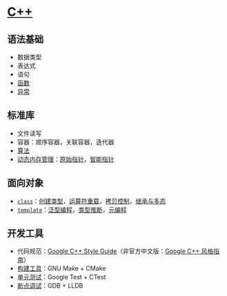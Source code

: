 # [C++](https://en.cppreference.com/w/cpp)

## 语法基础
- 数据类型
- 表达式
- 语句
- [函数](./function.md)
- [异常](./exception.md)

## 标准库
- 文件读写
- 容器：顺序容器，关联容器，迭代器
- [算法](./algorithm.md)
- [动态内存管理](./memory/README.md)：[原始指针](./memory/raw_pointers.md)，[智能指针](./memory/smart_pointers.md)

## 面向对象
- [`class`](https://en.cppreference.com/w/cpp/language/classes)：[创建类型](./class/class.md)，[运算符重载](./class/operator.md)，[拷贝控制](./class/copy_control.md)，[继承与多态](./class/inheritance.md)
- [`template`](https://en.cppreference.com/w/cpp/language/templates)：[泛型编程](./template/generic.md)，[类型推断](./template/type_deduction.md)，[元编程](./template/metaprogramming.md)

## 开发工具
- 代码规范：[Google C++ Style Guide](https://google.github.io/styleguide/cppguide.html)（非官方中文版：[Google C++ 风格指南](https://zh-google-styleguide.readthedocs.io/en/latest/google-cpp-styleguide/contents/)）
- [构建工具](../make/README.md)：GNU Make + CMake
- [单元测试](./unittest/README.md)：Google Test + CTest
- [断点调试](../debug/README.md)：GDB + LLDB
